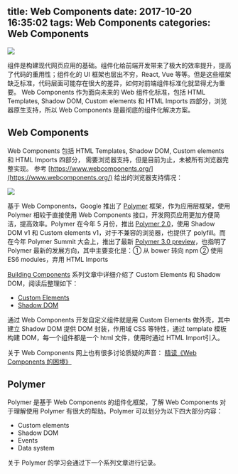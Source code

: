title: Web Components
date: 2017-10-20 16:35:02
tags: Web Components
categories: Web Components
---


![](http://7vikhl.com1.z0.glb.clouddn.com/web-components.png)

组件是构建现代网页应用的基础。组件化给前端开发带来了极大的效率提升，提高了代码的重用性；组件化的 UI 框架也层出不穷，React, Vue 等等。但是这些框架缺乏标准，代码层面可能存在很大的差异，如何对前端组件标准化就显得尤为重要。
Web Components 作为面向未来的 Web 组件化标准，包括 HTML Templates, Shadow DOM, Custom elements 和 HTML Imports 四部分，浏览器原生支持，所以 Web Components 是最彻底的组件化解决方案。

<!-- more -->

## Web Components
Web Components 包括 HTML Templates, Shadow DOM, Custom elements 和 HTML Imports 四部分， 需要浏览器支持，但是目前为止，未被所有浏览器完整实现。
参考 [https://www.webcomponents.org/](https://www.webcomponents.org/) 给出的浏览器支持情况：

![](http://7vikhl.com1.z0.glb.clouddn.com/web-component-browser-support.png)

基于 Web Components，Google 推出了 [Polymer](https://www.polymer-project.org/) 框架，作为应用层框架，使用 Polymer 相较于直接使用 Web Components 接口，开发网页应用更加方便简洁，提高效率。Polymer 在今年 5 月份，推出 [Polymer 2.0](https://www.polymer-project.org/blog/2017-05-15-time-for-two.html)，使用 Shadow DOM v1 和 Custom elements v1，对于不兼容的浏览器，也提供了 polyfill。而在今年 Polymer Summit 大会上，推出了最新 [Polymer 3.0 preview](https://www.polymer-project.org/blog/2017-08-22-npm-modules.html)，也指明了 Polymer 最新的发展方向，其中主要变化是：① 从 bower 转向 npm ② 使用 ES6 modules，弃用 HTML Imports

[Building Components](https://developers.google.com/web/fundamentals/web-components/) 系列文章中详细介绍了 Custom Elements 和 Shadow DOM，阅读后整理如下：
- [Custom Elements](https://objcer.com/2017/10/20/Custom-Elements/)
- [Shadow DOM](https://objcer.com/2017/10/20/Shadow-DOM/)

通过 Web Components 开发自定义组件就是用 Custom Elements 做外壳，其中建立 Shadow DOM 提供 DOM 封装，作用域 CSS 等特性，通过 template 模板构建 DOM，每一个组件都是一个 html 文件，使用时通过 HTML Import引入。

关于 Web Components 网上也有很多讨论质疑的声音：
[精读《Web Components 的困境》](https://github.com/dt-fe/weekly/issues/15)

## Polymer
Polymer 是基于 Web Components 的组件化框架，了解 Web Components 对于理解使用 Polymer 有很大的帮助。Polymer 可以划分为以下四大部分内容：
- Custom elements
- Shadow DOM
- Events
- Data system

关于 Polymer 的学习会通过下一个系列文章进行记录。

